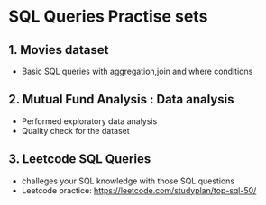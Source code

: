 # SQL Queries Practise sets

## 1. Movies dataset 

- Basic SQL queries with aggregation,join and where conditions


## 2. Mutual Fund Analysis : Data analysis

- Performed exploratory data analysis
- Quality check for the dataset

## 3. Leetcode SQL Queries

- challeges your SQL knowledge with those SQL questions
- Leetcode practice: https://leetcode.com/studyplan/top-sql-50/
           



